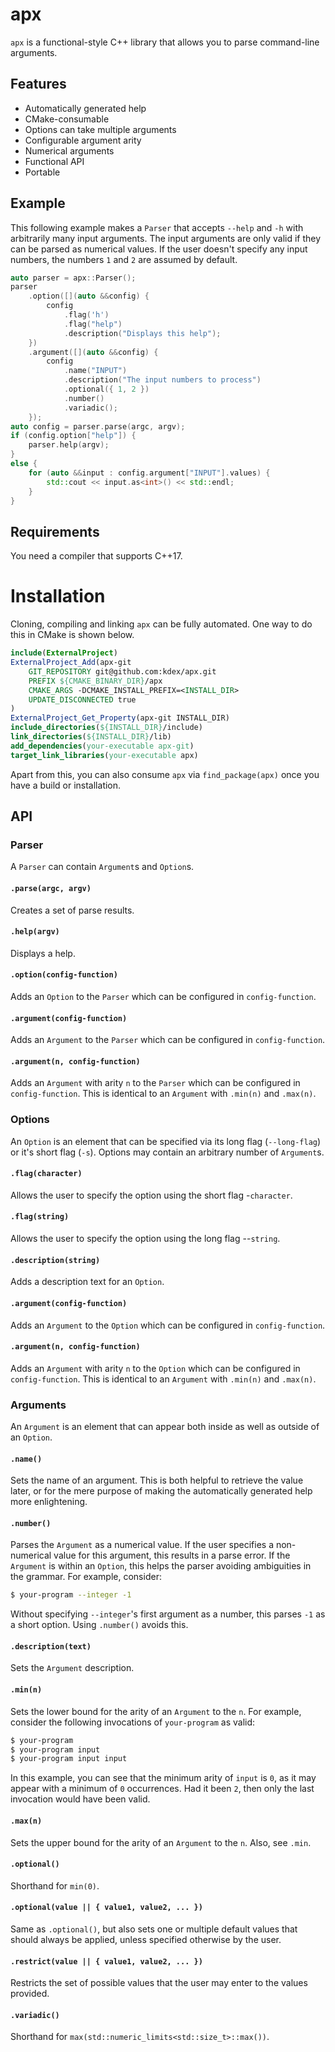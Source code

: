 # apx
`apx` is a functional-style C++ library that allows you to parse command-line arguments.
## Features
- Automatically generated help
- CMake-consumable
- Options can take multiple arguments
- Configurable argument arity
- Numerical arguments
- Functional API
- Portable

## Example

This following example makes a `Parser` that accepts `--help` and `-h` with arbitrarily many input arguments. The input arguments are only valid if they can be parsed as numerical values. If the user doesn't specify any input numbers, the numbers `1` and `2` are assumed by default.
```c++
auto parser = apx::Parser();
parser
	.option([](auto &&config) {
		config
			.flag('h')
			.flag("help")
			.description("Displays this help");
	})
	.argument([](auto &&config) {
		config
			.name("INPUT")
			.description("The input numbers to process")
			.optional({ 1, 2 })
			.number()
			.variadic();
	});
auto config = parser.parse(argc, argv);
if (config.option["help"]) {
	parser.help(argv);
}
else {
	for (auto &&input : config.argument["INPUT"].values) {
		std::cout << input.as<int>() << std::endl;
	}
}
```
## Requirements
You need a compiler that supports C++17.
# Installation
Cloning, compiling and linking `apx` can be fully automated. One way to do this in CMake is shown below.
```cmake
include(ExternalProject)
ExternalProject_Add(apx-git
	GIT_REPOSITORY git@github.com:kdex/apx.git
	PREFIX ${CMAKE_BINARY_DIR}/apx
	CMAKE_ARGS -DCMAKE_INSTALL_PREFIX=<INSTALL_DIR>
	UPDATE_DISCONNECTED true
)
ExternalProject_Get_Property(apx-git INSTALL_DIR)
include_directories(${INSTALL_DIR}/include)
link_directories(${INSTALL_DIR}/lib)
add_dependencies(your-executable apx-git)
target_link_libraries(your-executable apx)
```
Apart from this, you can also consume `apx` via `find_package(apx)` once you have a build or installation.
## API
### Parser
A `Parser` can contain `Argument`s and `Option`s.
#### `.parse(argc, argv)`
Creates a set of parse results.
#### `.help(argv)`
Displays a help.
#### `.option(config-function)`
Adds an `Option` to the `Parser` which can be configured in `config-function`.
#### `.argument(config-function)`
Adds an `Argument` to the `Parser` which can be configured in `config-function`.
#### `.argument(n, config-function)`
Adds an `Argument` with arity `n` to the `Parser` which can be configured in `config-function`. This is identical to an `Argument` with `.min(n)` and `.max(n)`.
### Options
An `Option` is an element that can be specified via its long flag (`--long-flag`) or it's short flag (`-s`). Options may contain an arbitrary number of `Argument`s.
#### `.flag(character)`
Allows the user to specify the option using the short flag -`character`.
#### `.flag(string)`
Allows the user to specify the option using the long flag --`string`.
#### `.description(string)`
Adds a description text for an `Option`.
#### `.argument(config-function)`
Adds an `Argument` to the `Option` which can be configured in `config-function`.
#### `.argument(n, config-function)`
Adds an `Argument` with arity `n` to the `Option` which can be configured in `config-function`. This is identical to an `Argument` with `.min(n)` and `.max(n)`.
### Arguments
An `Argument` is an element that can appear both inside as well as outside of an `Option`.
#### `.name()`
Sets the name of an argument. This is both helpful to retrieve the value later, or for the mere purpose of making the automatically generated help more enlightening.
#### `.number()`
Parses the `Argument` as a numerical value. If the user specifies a non-numerical value for this argument, this results in a parse error. If the `Argument` is within an `Option`, this helps the parser avoiding ambiguities in the grammar.
For example, consider:
```bash
$ your-program --integer -1
```
Without specifying `--integer`'s first argument as a number, this parses `-1` as a short option. Using `.number()` avoids this.
#### `.description(text)`
Sets the `Argument` description.
#### `.min(n)`
Sets the lower bound for the arity of an `Argument` to the `n`. For example, consider the following invocations of `your-program` as valid:
```bash
$ your-program
$ your-program input
$ your-program input input
```
In this example, you can see that the minimum arity of `input` is `0`, as it may appear with a minimum of `0` occurrences.
Had it been `2`, then only the last invocation would have been valid.
#### `.max(n)`
Sets the upper bound for the arity of an `Argument` to the `n`. Also, see `.min`.
#### `.optional()`
Shorthand for `min(0)`.
#### `.optional(value || { value1, value2, ... })`
Same as `.optional()`, but also sets one or multiple default values that should always be applied, unless specified otherwise by the user.
#### `.restrict(value || { value1, value2, ... })`
Restricts the set of possible values that the user may enter to the values provided.
#### `.variadic()`
Shorthand for `max(std::numeric_limits<std::size_t>::max())`.